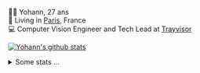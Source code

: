 <p>
  👨🏻 <bold>Yohann</bold>, 27 ans<br/>
  💼 Living in <a href="https://www.google.com/maps?q=paris">Paris</a>, France<br/>
  💻 Computer Vision Engineer and Tech Lead at <a href="https://trayvisor.com/">Trayvisor</a><br/>
</p>

<a href="https://github.com/anuraghazra/github-readme-stats"><img align="center" src="https://github-readme-stats-go94hl40s-yohann84l.vercel.app//api?username=yohann84L&show_icons=true&include_all_commits=true" alt="Yohann's github stats" /> </a>


<details>
  <summary>Some stats ...</summary><br/>
  

<!--START_SECTION:waka-->
![Code Time](http://img.shields.io/badge/Code%20Time-349%20hrs%2022%20mins-blue)

![Profile Views](http://img.shields.io/badge/Profile%20Views-0-blue)

**🐱 My GitHub Data** 

> 🏆 1,660 Contributions in the Year 2022
 > 
> 📦 440.5 kB Used in GitHub's Storage 
 > 
> 🚫 Not Opted to Hire
 > 
> 📜 24 Public Repositories 
 > 
> 🔑 21 Private Repositories  
 > 
**I'm an Early 🐤** 

```text
🌞 Morning    298 commits    ████████░░░░░░░░░░░░░░░░░   33.86% 
🌆 Daytime    492 commits    ██████████████░░░░░░░░░░░   55.91% 
🌃 Evening    88 commits     ██░░░░░░░░░░░░░░░░░░░░░░░   10.0% 
🌙 Night      2 commits      ░░░░░░░░░░░░░░░░░░░░░░░░░   0.23%

```
📅 **I'm Most Productive on Tuesday** 

```text
Monday       113 commits    ███░░░░░░░░░░░░░░░░░░░░░░   12.84% 
Tuesday      203 commits    █████░░░░░░░░░░░░░░░░░░░░   23.07% 
Wednesday    196 commits    █████░░░░░░░░░░░░░░░░░░░░   22.27% 
Thursday     156 commits    ████░░░░░░░░░░░░░░░░░░░░░   17.73% 
Friday       198 commits    █████░░░░░░░░░░░░░░░░░░░░   22.5% 
Saturday     14 commits     ░░░░░░░░░░░░░░░░░░░░░░░░░   1.59% 
Sunday       0 commits      ░░░░░░░░░░░░░░░░░░░░░░░░░   0.0%

```


📊 **This Week I Spent My Time On** 

```text
⌚︎ Time Zone: Europe/Paris

💬 Programming Languages: 
JavaScript               12 hrs 55 mins      ████████████████░░░░░░░░░   66.39% 
Python                   4 hrs 45 mins       ██████░░░░░░░░░░░░░░░░░░░   24.41% 
YAML                     1 hr 23 mins        █░░░░░░░░░░░░░░░░░░░░░░░░   7.15% 
TypeScript               13 mins             ░░░░░░░░░░░░░░░░░░░░░░░░░   1.12% 
HTTP Request             8 mins              ░░░░░░░░░░░░░░░░░░░░░░░░░   0.73%

🔥 Editors: 
WebStorm                 13 hrs 9 mins       █████████████████░░░░░░░░   67.58% 
PyCharm                  6 hrs 18 mins       ████████░░░░░░░░░░░░░░░░░   32.42%

💻 Operating System: 
Mac                      19 hrs 28 mins      █████████████████████████   100.0%

```

**I Mostly Code in Python** 

```text
Python                   18 repos            ██████████████░░░░░░░░░░░   56.25% 
Java                     6 repos             ████░░░░░░░░░░░░░░░░░░░░░   18.75% 
JavaScript               2 repos             █░░░░░░░░░░░░░░░░░░░░░░░░   6.25% 
R                        2 repos             █░░░░░░░░░░░░░░░░░░░░░░░░   6.25% 
HTML                     1 repo              ░░░░░░░░░░░░░░░░░░░░░░░░░   3.12%

```



 Last Updated on 31/12/2022 01:35:43 UTC
<!--END_SECTION:waka-->
